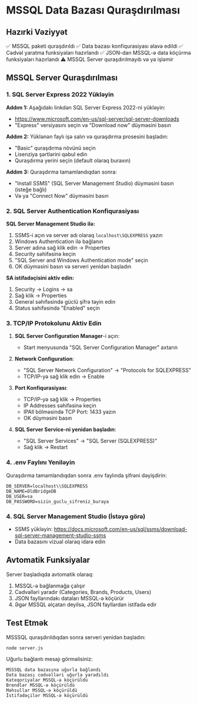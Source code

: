 # MSSQL Data Bazası Quraşdırılması

## Hazırki Vəziyyət
✅ MSSQL paketi quraşdırıldı
✅ Data bazası konfiqurasiyası əlavə edildi
✅ Cədvəl yaratma funksiyaları hazırlandı
✅ JSON-dan MSSQL-ə data köçürmə funksiyaları hazırlandı
⚠️ MSSQL Server quraşdırılmayıb və ya işləmir

## MSSQL Server Quraşdırılması

### 1. SQL Server Express 2022 Yükləyin

**Addım 1:** Aşağıdakı linkdən SQL Server Express 2022-ni yükləyin:
- https://www.microsoft.com/en-us/sql-server/sql-server-downloads
- "Express" versiyasını seçin və "Download now" düyməsini basın

**Addım 2:** Yüklənən faylı işə salın və quraşdırma prosesini başladın:
- "Basic" quraşdırma növünü seçin
- Lisenziya şərtlərini qəbul edin
- Quraşdırma yerini seçin (default olaraq buraxın)

**Addım 3:** Quraşdırma tamamlandıqdan sonra:
- "Install SSMS" (SQL Server Management Studio) düyməsini basın (isteğe bağlı)
- Və ya "Connect Now" düyməsini basın

### 2. SQL Server Authentication Konfiqurasiyası

**SQL Server Management Studio ilə:**
1. SSMS-i açın və server adı olaraq `localhost\SQLEXPRESS` yazın
2. Windows Authentication ilə bağlanın
3. Server adına sağ klik edin → Properties
4. Security səhifəsinə keçin
5. "SQL Server and Windows Authentication mode" seçin
6. OK düyməsini basın və serveri yenidən başladın

**SA istifadəçisini aktiv edin:**
1. Security → Logins → sa
2. Sağ klik → Properties
3. General səhifəsində güclü şifrə təyin edin
4. Status səhifəsində "Enabled" seçin

### 3. TCP/IP Protokolunu Aktiv Edin

1. **SQL Server Configuration Manager**-i açın:
   - Start menyusunda "SQL Server Configuration Manager" axtarın
   
2. **Network Configuration**:
   - "SQL Server Network Configuration" → "Protocols for SQLEXPRESS"
   - TCP/IP-yə sağ klik edin → Enable
   
3. **Port Konfiqurasiyası**:
   - TCP/IP-yə sağ klik → Properties
   - IP Addresses səhifəsinə keçin
   - IPAll bölməsində TCP Port: 1433 yazın
   - OK düyməsini basın
   
4. **SQL Server Service-ni yenidən başladın**:
   - "SQL Server Services" → "SQL Server (SQLEXPRESS)"
   - Sağ klik → Restart

### 4. .env Faylını Yeniləyin

Quraşdırma tamamlandıqdan sonra .env faylında şifrəni dəyişdirin:
```
DB_SERVER=localhost\\SQLEXPRESS
DB_NAME=OldBridgeDB
DB_USER=sa
DB_PASSWORD=sizin_guclu_sifreniz_buraya
```

### 4. SQL Server Management Studio (İstəyə görə)
- SSMS yükləyin: https://docs.microsoft.com/en-us/sql/ssms/download-sql-server-management-studio-ssms
- Data bazasını vizual olaraq idarə edin

## Avtomatik Funksiyalar

Server başladıqda avtomatik olaraq:
1. MSSQL-ə bağlanmağa çalışır
2. Cədvəlləri yaradır (Categories, Brands, Products, Users)
3. JSON fayllarındakı dataları MSSQL-ə köçürür
4. Əgər MSSQL əlçatan deyilsə, JSON fayllardan istifadə edir

## Test Etmək

MSSSQL quraşdırıldıqdan sonra serveri yenidən başladın:
```bash
node server.js
```

Uğurlu bağlantı mesajı görməlisiniz:
```
MSSSQL data bazasına uğurla bağlandı
Data bazası cədvəlləri uğurla yaradıldı
Kateqoriyalar MSSQL-ə köçürüldü
Brendlər MSSQL-ə köçürüldü
Məhsullar MSSQL-ə köçürüldü
İstifadəçilər MSSQL-ə köçürüldü
```